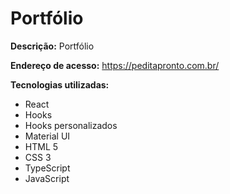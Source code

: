 # Portfólio

<b>Descrição:</b> Portfólio

<b>Endereço de acesso:</b> https://peditapronto.com.br/

<b>Tecnologias utilizadas:</b>
<ul>
  <li>React</li>
  <li>Hooks</li>
  <li>Hooks personalizados</li>
  <li>Material UI</li>
  <li>HTML 5 </li>
  <li>CSS 3</li>
  <li>TypeScript</li>
  <li>JavaScript</li>
</ul> 
